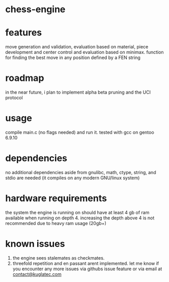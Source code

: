 # chess-engine

# features
move generation and validation, 
evaluation based on material, piece development and center control and
evaluation based on minimax.
function for finding the best move in any position defined by a FEN string

# roadmap

in the near future, i plan to implement alpha beta pruning and the UCI protocol

# usage
compile main.c (no flags needed) and run it.
tested with gcc on gentoo 6.9.10

# dependencies
no additional dependencies aside from gnulibc, math, ctype, string, and stdio are needed (it compiles on any modern GNU/linux system)

# hardware requirements
the system the engine is running on should have at least 4 gb of ram available when running on depth 4. increasing the depth above 4 is not recommended due to heavy ram usage (20gb+)

# known issues
1. the engine sees stalemates as checkmates.
2. threefold repetition and en passant arent implemented.
let me know if you encounter any more issues via githubs issue feature or via email at contact@kuglatec.com

